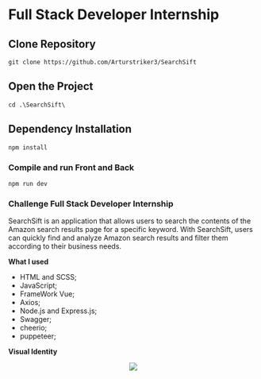 # Full Stack Developer Internship

## Clone Repository
```
git clone https://github.com/Arturstriker3/SearchSift
```

## Open the Project
```
cd .\SearchSift\ 
```

## Dependency Installation
```
npm install
```

### Compile and run Front and Back
```
npm run dev
```

### Challenge Full Stack Developer Internship 
 
 SearchSift is an application that allows users to search the contents of the Amazon search results page for a specific keyword. With SearchSift, users can quickly find and analyze Amazon search results and filter them according to their business needs.
 
 **What I used**
* HTML and SCSS;
* JavaScript;
* FrameWork Vue;
* Axios;
* Node.js and Express.js;
* Swagger;
* cheerio;
* puppeteer;

**Visual Identity**
<div align="center">
<img src="https://hypnotic-shawl-90c.notion.site/image/https%3A%2F%2Fprod-files-secure.s3.us-west-2.amazonaws.com%2F93aa38b6-ebb0-48c4-b27c-4457d0f9fff4%2F82c516e4-caac-45ae-b1e1-16b0b534c00f%2FUntitled.png?table=block&id=8039ca3d-9589-4646-9289-6bec627727a4&spaceId=93aa38b6-ebb0-48c4-b27c-4457d0f9fff4&width=2000&userId=&cache=v2" width="auto" height="auto" />
</div>
<br/>